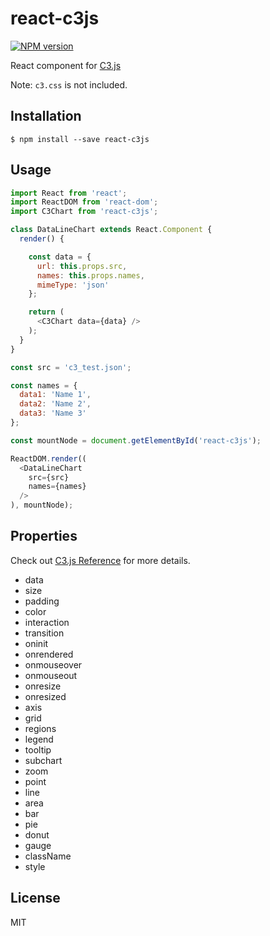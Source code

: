 # react-c3js

[![NPM version][npm-image]][npm-url]

React component for [C3.js](http://c3js.org/)

Note: `c3.css` is not included.

## Installation

```
$ npm install --save react-c3js
```

## Usage

```JavaScript
import React from 'react';
import ReactDOM from 'react-dom';
import C3Chart from 'react-c3js';

class DataLineChart extends React.Component {
  render() {

    const data = {
      url: this.props.src,
      names: this.props.names,
      mimeType: 'json'
    };

    return (
      <C3Chart data={data} />
    );
  }
}

const src = 'c3_test.json';

const names = {
  data1: 'Name 1',
  data2: 'Name 2',
  data3: 'Name 3'
};

const mountNode = document.getElementById('react-c3js');

ReactDOM.render((
  <DataLineChart
    src={src}
    names={names}
  />
), mountNode);

```

## Properties

Check out [C3.js Reference](http://c3js.org/reference.html) for more details.

* data
* size
* padding
* color
* interaction
* transition
* oninit
* onrendered
* onmouseover
* onmouseout
* onresize
* onresized
* axis
* grid
* regions
* legend
* tooltip
* subchart
* zoom
* point
* line
* area
* bar
* pie
* donut
* gauge
* className
* style

## License

MIT

[npm-image]: https://img.shields.io/npm/v/react-c3js.svg?style=flat-square
[npm-url]: https://npmjs.org/package/react-c3js